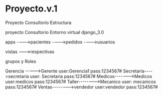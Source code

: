 # Proyecto.v.1
Proyecto Consultorio
Estructura

 proyecto Consultorio
 Entorno virtual django_3.0

 apps ---->pacientes
         ---->pedidos
         ---->usuarios

vistas --->respectivas

grupos y Roles

Gerencia ----->Gerente    user:Gerencia1          pass:1234567#
Secretaria---->secretaria user: Secretaria       pass:1234567#
Medicos------->Medicos    user:medicos           pass:1234567#
Taller-------->Mecanico   user: mecanicos        pass:1234567#
Ventas-------->vendedor   user:vendedor          pass:1234567#

